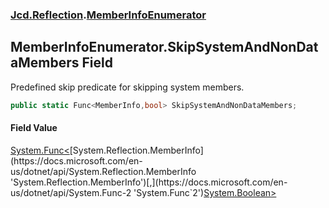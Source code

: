 ### [Jcd.Reflection](Jcd_Reflection.md 'Jcd.Reflection').[MemberInfoEnumerator](Jcd_Reflection_MemberInfoEnumerator.md 'Jcd.Reflection.MemberInfoEnumerator')
## MemberInfoEnumerator.SkipSystemAndNonDataMembers Field
Predefined skip predicate for skipping system members.    
```csharp
public static Func<MemberInfo,bool> SkipSystemAndNonDataMembers;
```
#### Field Value
[System.Func&lt;](https://docs.microsoft.com/en-us/dotnet/api/System.Func-2 'System.Func`2')[System.Reflection.MemberInfo](https://docs.microsoft.com/en-us/dotnet/api/System.Reflection.MemberInfo 'System.Reflection.MemberInfo')[,](https://docs.microsoft.com/en-us/dotnet/api/System.Func-2 'System.Func`2')[System.Boolean](https://docs.microsoft.com/en-us/dotnet/api/System.Boolean 'System.Boolean')[&gt;](https://docs.microsoft.com/en-us/dotnet/api/System.Func-2 'System.Func`2')
